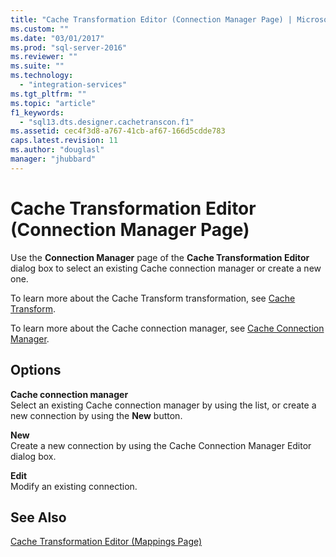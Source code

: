 ```yaml
---
title: "Cache Transformation Editor (Connection Manager Page) | Microsoft Docs"
ms.custom: ""
ms.date: "03/01/2017"
ms.prod: "sql-server-2016"
ms.reviewer: ""
ms.suite: ""
ms.technology: 
  - "integration-services"
ms.tgt_pltfrm: ""
ms.topic: "article"
f1_keywords: 
  - "sql13.dts.designer.cachetranscon.f1"
ms.assetid: cec4f3d8-a767-41cb-af67-166d5cdde783
caps.latest.revision: 11
ms.author: "douglasl"
manager: "jhubbard"
---
```

# Cache Transformation Editor (Connection Manager Page)
  Use the **Connection Manager** page of the **Cache Transformation Editor** dialog box to select an existing Cache connection manager or create a new one.  
  
 To learn more about the Cache Transform transformation, see [Cache Transform](../../../integration-services/data-flow/transformations/cache-transform.md).  
  
 To learn more about the Cache connection manager, see [Cache Connection Manager](../../../integration-services/data-flow/transformations/cache-connection-manager.md).  
  
## Options  
 **Cache connection manager**  
 Select an existing Cache connection manager by using the list, or create a new connection by using the **New** button.  
  
 **New**  
 Create a new connection by using the Cache Connection Manager Editor dialog box.  
  
 **Edit**  
 Modify an existing connection.  
  
## See Also  
 [Cache Transformation Editor &#40;Mappings Page&#41;](../../../integration-services/data-flow/transformations/cache-transformation-editor-mappings-page.md)  
  
  